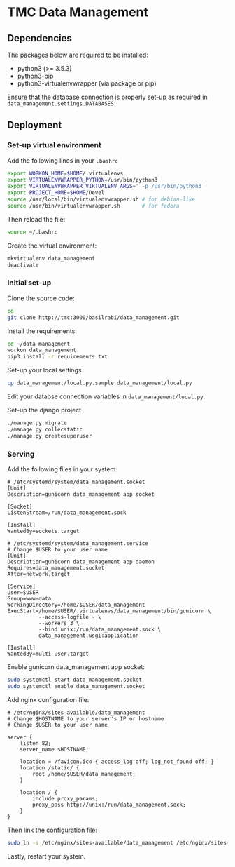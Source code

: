 # TMC Data Management

## Dependencies

The packages below are required to be installed:

- python3 (>= 3.5.3)
- python3-pip
- python3-virtualenvwrapper (via package or pip)

Ensure that the database connection is properly set-up as required in
`data_management.settings.DATABASES`

## Deployment

### Set-up virtual environment

Add the following lines in your `.bashrc`

```bash
export WORKON_HOME=$HOME/.virtualenvs
export VIRTUALENVWRAPPER_PYTHON=/usr/bin/python3
export VIRTUALENVWRAPPER_VIRTUALENV_ARGS=' -p /usr/bin/python3 '
export PROJECT_HOME=$HOME/Devel
source /usr/local/bin/virtualenvwrapper.sh # for debian-like
source /usr/bin/virtualenvwrapper.sh       # for fedora
```

Then reload the file:

```bash
source ~/.bashrc
```

Create the virtual environment:

```bash
mkvirtualenv data_management
deactivate
```

### Initial set-up

Clone the source code:

```bash
cd
git clone http://tmc:3000/basilrabi/data_management.git
```

Install the requirements:

```bash
cd ~/data_management
workon data_management
pip3 install -r requirements.txt
```

Set-up your local settings

```bash
cp data_management/local.py.sample data_management/local.py
```

Edit your databse connection variables in `data_management/local.py`.

Set-up the django project

```bash
./manage.py migrate
./manage.py collecstatic
./manage.py createsuperuser
```

### Serving

Add the following files in your system:

```config
# /etc/systemd/system/data_management.socket
[Unit]
Description=gunicorn data_management app socket

[Socket]
ListenStream=/run/data_management.sock

[Install]
WantedBy=sockets.target
```

```config
# /etc/systemd/system/data_management.service
# Change $USER to your user name
[Unit]
Description=gunicorn data_management app daemon
Requires=data_management.socket
After=network.target

[Service]
User=$USER
Group=www-data
WorkingDirectory=/home/$USER/data_management
ExecStart=/home/$USER/.virtualenvs/data_management/bin/gunicorn \
          --access-logfile - \
          --workers 3 \
          --bind unix:/run/data_management.sock \
          data_management.wsgi:application

[Install]
WantedBy=multi-user.target
```

Enable gunicorn data_management app socket:

```bash
sudo systemctl start data_management.socket
sudo systemctl enable data_management.socket
```

Add nginx configuration file:

```config
# /etc/nginx/sites-available/data_management
# Change $HOSTNAME to your server's IP or hostname
# Change $USER to your user name

server {
    listen 82;
    server_name $HOSTNAME;

    location = /favicon.ico { access_log off; log_not_found off; }
    location /static/ {
        root /home/$USER/data_management;
    }

    location / {
        include proxy_params;
        proxy_pass http://unix:/run/data_management.sock;
    }
}
```

Then link the configuration file:

```bash
sudo ln -s /etc/nginx/sites-available/data_management /etc/nginx/sites-enabled/data_management
```

Lastly, restart your system.
